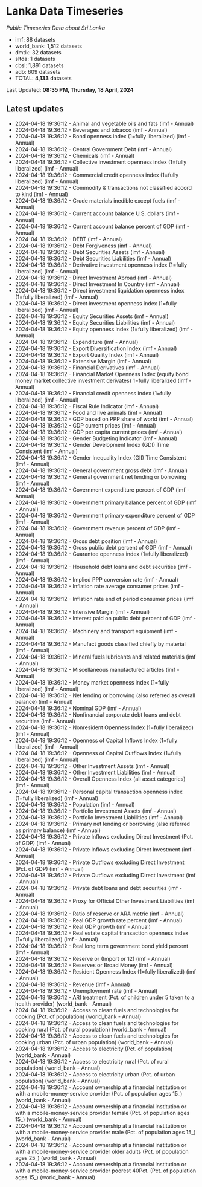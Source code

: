 # Lanka Data Timeseries
*Public Timeseries Data about Sri Lanka*

* imf: 88 datasets
* world_bank: 1,512 datasets
* dmtlk: 32 datasets
* sltda: 1 datasets
* cbsl: 1,891 datasets
* adb: 609 datasets
* TOTAL: **4,133** datasets

Last Updated: **08:35 PM, Thursday, 18 April, 2024**

## Latest updates

* 2024-04-18 19:36:12 - Animal and vegetable oils and fats (imf - Annual)
* 2024-04-18 19:36:12 - Beverages and tobacco (imf - Annual)
* 2024-04-18 19:36:12 - Bond openness index (1=fully liberalized) (imf - Annual)
* 2024-04-18 19:36:12 - Central Government Debt (imf - Annual)
* 2024-04-18 19:36:12 - Chemicals (imf - Annual)
* 2024-04-18 19:36:12 - Collective investment openness index (1=fully liberalized) (imf - Annual)
* 2024-04-18 19:36:12 - Commercial credit openness index (1=fully liberalized) (imf - Annual)
* 2024-04-18 19:36:12 - Commodity & transactions not classified accord to kind (imf - Annual)
* 2024-04-18 19:36:12 - Crude materials inedible except fuels (imf - Annual)
* 2024-04-18 19:36:12 - Current account balance U.S. dollars (imf - Annual)
* 2024-04-18 19:36:12 - Current account balance percent of GDP (imf - Annual)
* 2024-04-18 19:36:12 - DEBT (imf - Annual)
* 2024-04-18 19:36:12 - Debt Forgiveness (imf - Annual)
* 2024-04-18 19:36:12 - Debt Securities Assets (imf - Annual)
* 2024-04-18 19:36:12 - Debt Securities Liabilities (imf - Annual)
* 2024-04-18 19:36:12 - Derivative investment openness index (1=fully liberalized) (imf - Annual)
* 2024-04-18 19:36:12 - Direct Investment Abroad (imf - Annual)
* 2024-04-18 19:36:12 - Direct Investment In Country (imf - Annual)
* 2024-04-18 19:36:12 - Direct investment liquidation openness index (1=fully liberalized) (imf - Annual)
* 2024-04-18 19:36:12 - Direct investment openness index (1=fully liberalized) (imf - Annual)
* 2024-04-18 19:36:12 - Equity Securities Assets (imf - Annual)
* 2024-04-18 19:36:12 - Equity Securities Liabilities (imf - Annual)
* 2024-04-18 19:36:12 - Equity openness index (1=fully liberalized) (imf - Annual)
* 2024-04-18 19:36:12 - Expenditure (imf - Annual)
* 2024-04-18 19:36:12 - Export Diversification Index (imf - Annual)
* 2024-04-18 19:36:12 - Export Quality Index (imf - Annual)
* 2024-04-18 19:36:12 - Extensive Margin (imf - Annual)
* 2024-04-18 19:36:12 - Financial Derivatives (imf - Annual)
* 2024-04-18 19:36:12 - Financial Market Openness Index (equity bond money market collective investment derivates) 1=fully liberalized (imf - Annual)
* 2024-04-18 19:36:12 - Financial credit openness index (1=fully liberalized) (imf - Annual)
* 2024-04-18 19:36:12 - Fiscal Rule Indicator (imf - Annual)
* 2024-04-18 19:36:12 - Food and live animals (imf - Annual)
* 2024-04-18 19:36:12 - GDP based on PPP share of world (imf - Annual)
* 2024-04-18 19:36:12 - GDP current prices (imf - Annual)
* 2024-04-18 19:36:12 - GDP per capita current prices (imf - Annual)
* 2024-04-18 19:36:12 - Gender Budgeting Indicator (imf - Annual)
* 2024-04-18 19:36:12 - Gender Development Index (GDI) Time Consistent (imf - Annual)
* 2024-04-18 19:36:12 - Gender Inequality Index (GII) Time Consistent (imf - Annual)
* 2024-04-18 19:36:12 - General government gross debt (imf - Annual)
* 2024-04-18 19:36:12 - General government net lending or borrowing (imf - Annual)
* 2024-04-18 19:36:12 - Government expenditure percent of GDP (imf - Annual)
* 2024-04-18 19:36:12 - Government primary balance percent of GDP (imf - Annual)
* 2024-04-18 19:36:12 - Government primary expenditure percent of GDP (imf - Annual)
* 2024-04-18 19:36:12 - Government revenue percent of GDP (imf - Annual)
* 2024-04-18 19:36:12 - Gross debt position (imf - Annual)
* 2024-04-18 19:36:12 - Gross public debt percent of GDP (imf - Annual)
* 2024-04-18 19:36:12 - Guarantee openness index (1=fully liberalized) (imf - Annual)
* 2024-04-18 19:36:12 - Household debt loans and debt securities (imf - Annual)
* 2024-04-18 19:36:12 - Implied PPP conversion rate (imf - Annual)
* 2024-04-18 19:36:12 - Inflation rate average consumer prices (imf - Annual)
* 2024-04-18 19:36:12 - Inflation rate end of period consumer prices (imf - Annual)
* 2024-04-18 19:36:12 - Intensive Margin (imf - Annual)
* 2024-04-18 19:36:12 - Interest paid on public debt percent of GDP (imf - Annual)
* 2024-04-18 19:36:12 - Machinery and transport equipment (imf - Annual)
* 2024-04-18 19:36:12 - Manufact goods classified chiefly by material (imf - Annual)
* 2024-04-18 19:36:12 - Mineral fuels lubricants and related materials (imf - Annual)
* 2024-04-18 19:36:12 - Miscellaneous manufactured articles (imf - Annual)
* 2024-04-18 19:36:12 - Money market openness index (1=fully liberalized) (imf - Annual)
* 2024-04-18 19:36:12 - Net lending or borrowing (also referred as overall balance) (imf - Annual)
* 2024-04-18 19:36:12 - Nominal GDP (imf - Annual)
* 2024-04-18 19:36:12 - Nonfinancial corporate debt loans and debt securities (imf - Annual)
* 2024-04-18 19:36:12 - Nonresident Openness Index (1=fully liberalized) (imf - Annual)
* 2024-04-18 19:36:12 - Openness of Capital Inflows Index (1=fully liberalized) (imf - Annual)
* 2024-04-18 19:36:12 - Openness of Capital Outflows Index (1=fully liberalized) (imf - Annual)
* 2024-04-18 19:36:12 - Other Investment Assets (imf - Annual)
* 2024-04-18 19:36:12 - Other Investment Liabilities (imf - Annual)
* 2024-04-18 19:36:12 - Overall Openness Index (all asset categories) (imf - Annual)
* 2024-04-18 19:36:12 - Personal capital transaction openness index (1=fully liberalized) (imf - Annual)
* 2024-04-18 19:36:12 - Population (imf - Annual)
* 2024-04-18 19:36:12 - Portfolio Investment Assets (imf - Annual)
* 2024-04-18 19:36:12 - Portfolio Investment Liabilities (imf - Annual)
* 2024-04-18 19:36:12 - Primary net lending or borrowing (also referred as primary balance) (imf - Annual)
* 2024-04-18 19:36:12 - Private Inflows excluding Direct Investment (Pct. of GDP) (imf - Annual)
* 2024-04-18 19:36:12 - Private Inflows excluding Direct Investment (imf - Annual)
* 2024-04-18 19:36:12 - Private Outflows excluding Direct Investment (Pct. of GDP) (imf - Annual)
* 2024-04-18 19:36:12 - Private Outflows excluding Direct Investment (imf - Annual)
* 2024-04-18 19:36:12 - Private debt loans and debt securities (imf - Annual)
* 2024-04-18 19:36:12 - Proxy for Official Other Investment Liabilities (imf - Annual)
* 2024-04-18 19:36:12 - Ratio of reserve or ARA metric (imf - Annual)
* 2024-04-18 19:36:12 - Real GDP growth rate percent (imf - Annual)
* 2024-04-18 19:36:12 - Real GDP growth (imf - Annual)
* 2024-04-18 19:36:12 - Real estate capital transaction openness index (1=fully liberalized) (imf - Annual)
* 2024-04-18 19:36:12 - Real long term government bond yield percent (imf - Annual)
* 2024-04-18 19:36:12 - Reserve or (Import or 12) (imf - Annual)
* 2024-04-18 19:36:12 - Reserves or Broad Money (imf - Annual)
* 2024-04-18 19:36:12 - Resident Openness Index (1=fully liberalized) (imf - Annual)
* 2024-04-18 19:36:12 - Revenue (imf - Annual)
* 2024-04-18 19:36:12 - Unemployment rate (imf - Annual)
* 2024-04-18 19:36:12 - ARI treatment (Pct. of children under 5 taken to a health provider) (world_bank - Annual)
* 2024-04-18 19:36:12 - Access to clean fuels and technologies for cooking (Pct. of population) (world_bank - Annual)
* 2024-04-18 19:36:12 - Access to clean fuels and technologies for cooking rural (Pct. of rural population) (world_bank - Annual)
* 2024-04-18 19:36:12 - Access to clean fuels and technologies for cooking urban (Pct. of urban population) (world_bank - Annual)
* 2024-04-18 19:36:12 - Access to electricity (Pct. of population) (world_bank - Annual)
* 2024-04-18 19:36:12 - Access to electricity rural (Pct. of rural population) (world_bank - Annual)
* 2024-04-18 19:36:12 - Access to electricity urban (Pct. of urban population) (world_bank - Annual)
* 2024-04-18 19:36:12 - Account ownership at a financial institution or with a mobile-money-service provider (Pct. of population ages 15_) (world_bank - Annual)
* 2024-04-18 19:36:12 - Account ownership at a financial institution or with a mobile-money-service provider female (Pct. of population ages 15_) (world_bank - Annual)
* 2024-04-18 19:36:12 - Account ownership at a financial institution or with a mobile-money-service provider male (Pct. of population ages 15_) (world_bank - Annual)
* 2024-04-18 19:36:12 - Account ownership at a financial institution or with a mobile-money-service provider older adults (Pct. of population ages 25_) (world_bank - Annual)
* 2024-04-18 19:36:12 - Account ownership at a financial institution or with a mobile-money-service provider poorest 40Pct. (Pct. of population ages 15_) (world_bank - Annual)